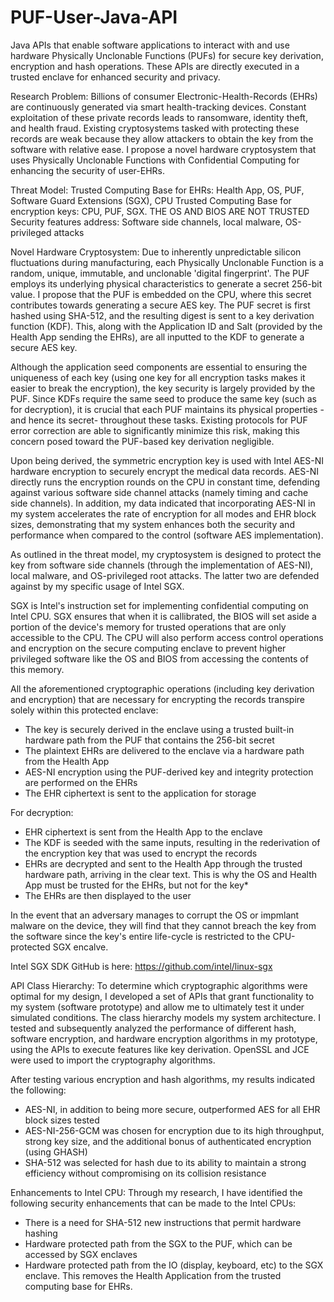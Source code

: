 # PUF-User-Java-API

Java APIs that enable software applications to interact with and use hardware Physically Unclonable Functions (PUFs) for secure key derivation, encryption and hash operations. These APIs are directly executed in a trusted enclave for enhanced security and privacy.

Research Problem: 
Billions of consumer Electronic-Health-Records (EHRs) are continuously generated via smart health-tracking devices. Constant exploitation of these private records leads to ransomware, identity theft, and health fraud. Existing cryptosystems tasked with protecting these records are weak because they allow attackers to obtain the key from the software with relative ease. I propose a novel hardware cryptosystem that uses Physically Unclonable Functions with Confidential Computing for enhancing the security of user-EHRs.

Threat Model: 
Trusted Computing Base for EHRs: Health App, OS, PUF, Software Guard Extensions (SGX), CPU
Trusted Computing Base for encryption keys: CPU, PUF, SGX. THE OS AND BIOS ARE NOT TRUSTED
Security features address: Software side channels, local malware, OS-privileged attacks

Novel Hardware Cryptosystem: 
Due to inherently unpredictable silicon fluctuations during  manufacturing, each Physically Unclonable Function is a random, unique, immutable, and unclonable 'digital fingerprint'. The PUF employs its underlying physical characteristics to generate a secret 256-bit value. I propose that the PUF is embedded on the CPU, where this secret contributes towards generating a secure AES key.
The PUF secret is first hashed using SHA-512, and the resulting digest is sent to a key derivation function (KDF). This, along with the Application ID and Salt (provided by the Health App sending the EHRs), are all inputted to the KDF to generate a secure AES key.

Although the application seed components are essential to ensuring the uniqueness of each key (using one key for all encryption tasks makes it easier to break the encryption), the key security is largely provided by the PUF. Since KDFs require the same seed to produce the same key (such as for decryption), it is crucial that each PUF maintains its physical properties -and hence its secret- throughout these tasks. Existing protocols for PUF error correction are able to significantly minimize this risk, making this concern posed toward the PUF-based key derivation negligible. 

Upon being derived, the symmetric encryption key is used with Intel AES-NI hardware encryption to securely encrypt the medical data records. AES-NI directly runs the encryption rounds on the CPU in constant time, defending against various software side channel attacks (namely timing and cache side channels). In addition, my data indicated that incorporating AES-NI in my system accelerates the rate of encryption for all modes and EHR block sizes, demonstrating that my system enhances both the security and performance when compared to the control (software AES implementation).

As outlined in the threat model, my cryptosystem is designed to protect the key from software side channels (through the implementation of AES-NI), local malware, and OS-privileged root attacks. The latter two are defended against by my specific usage of Intel SGX.

SGX is Intel's instruction set for implementing confidential computing on Intel CPU. SGX ensures that when it is callibrated, the BIOS will set aside a portion of the device's memory for trusted operations that are only accessible to the CPU. The CPU will also perform access control operations and encryption on the secure computing enclave to prevent higher privileged software like the OS and BIOS from accessing the contents of this memory.

All the aforementioned cryptographic operations (including key derivation and encryption) that are necessary for encrypting the records transpire solely within this protected enclave:
- The key is securely derived in the enclave using a trusted built-in hardware path from the PUF that contains the 256-bit secret
- The plaintext EHRs are delivered to the enclave via a hardware path from the Health App
- AES-NI encryption using the PUF-derived key and integrity protection are performed on the EHRs
- The EHR ciphertext is sent to the application for storage

For decryption:
- EHR ciphertext is sent from the Health App to the enclave
- The KDF is seeded with the same inputs, resulting in the rederivation of the encryption key that was used to encrypt the records
- EHRs are decrypted and sent to the Health App through the trusted hardware path, arriving in the clear text. This is why the OS and Health App must be trusted for the EHRs, but not for the key*
- The EHRs are then displayed to the user

In the event that an adversary manages to corrupt the OS or impmlant malware on the device, they will find that they cannot breach the key from the software since the key's entire life-cycle is restricted to the CPU-protected SGX encalve.

Intel SGX SDK GitHub is here: https://github.com/intel/linux-sgx

API Class Hierarchy: 
To determine which cryptographic algorithms were optimal for my design, I developed a set of APIs that grant functionality to my system (software prototype) and allow me to ultimately test it under simulated conditions. The class hierarchy models my system architecture. I tested and subsequently analyzed the performance of different hash, software encryption, and hardware encryption algorithms in my prototype, using the APIs to execute features like key derivation. OpenSSL and JCE were used to import the cryptography algorithms.

After testing various encryption and hash algorithms, my results indicated the following:
- AES-NI, in addition to being more secure, outperformed AES for all EHR block sizes tested
- AES-NI-256-GCM was chosen for encryption due to its high throughput, strong key size, and the additional bonus of authenticated encryption (using GHASH)
- SHA-512 was selected for hash due to its ability to maintain a strong efficiency without compromising on its collision resistance

Enhancements to Intel CPU: 
Through my research, I have identified the following security enhancements that can be made to the Intel CPUs:
- There is a need for SHA-512 new instructions that permit hardware hashing
- Hardware protected path from the SGX to the PUF, which can be accessed by SGX enclaves
- Hardware protected path from the IO (display, keyboard, etc) to the SGX enclave. This removes the Health Application from the trusted computing base for EHRs.

